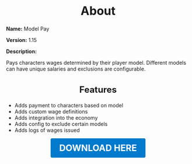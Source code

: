 <h1 style="text-align:center; font-size:2rem; font-weight:bold;">About</h1>

**Name:**
Model Pay

**Version:**
1.15

**Description:**

Pays characters wages determined by their player model. Different models can have unique salaries and exclusions are configurable.

<h2 style="text-align:center; font-size:1.5rem; font-weight:bold;">Features</h2>

- Adds payment to characters based on model
- Adds custom wage definitions
- Adds integration into the economy
- Adds config to exclude certain models
- Adds logs of wages issued





<p align="center"><a href="https://github.com/LiliaFramework/Modules/raw/refs/heads/gh-pages/modelpay.zip" style="display:inline-block;padding:12px 24px;font-size:1.5rem;font-weight:bold;text-decoration:none;color:#fff;background-color:var(--md-primary-fg-color,#007acc);border-radius:4px;">DOWNLOAD HERE</a></p>